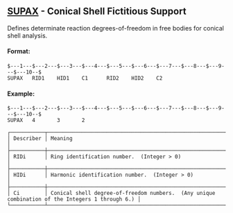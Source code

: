 ## [SUPAX](https://help.hexagonmi.com/bundle/MSC_Nastran_2022.4/page/Nastran_Combined_Book/qrg/bulkqrs/TOC.SUPAX.xhtml) - Conical Shell Fictitious Support

Defines determinate reaction degrees-of-freedom in free bodies for conical shell analysis.

#### Format:

```nastran
$---1---$---2---$---3---$---4---$---5---$---6---$---7---$---8---$---9---$---10--$
SUPAX   RID1    HID1    C1      RID2    HID2    C2                              
```
#### Example:

```nastran
$---1---$---2---$---3---$---4---$---5---$---6---$---7---$---8---$---9---$---10--$
SUPAX   4       3       2                                                       
```
```text
┌───────────┬─────────────────────────────────────────────────────────────────────────────────────────────────┐
│ Describer │ Meaning                                                                                         │
├───────────┼─────────────────────────────────────────────────────────────────────────────────────────────────┤
│ RIDi      │ Ring identification number.  (Integer > 0)                                                      │
├───────────┼─────────────────────────────────────────────────────────────────────────────────────────────────┤
│ HIDi      │ Harmonic identification number.  (Integer > 0)                                                  │
├───────────┼─────────────────────────────────────────────────────────────────────────────────────────────────┤
│ Ci        │ Conical shell degree-of-freedom numbers.  (Any unique combination of the Integers 1 through 6.) │
└───────────┴─────────────────────────────────────────────────────────────────────────────────────────────────┘
```
